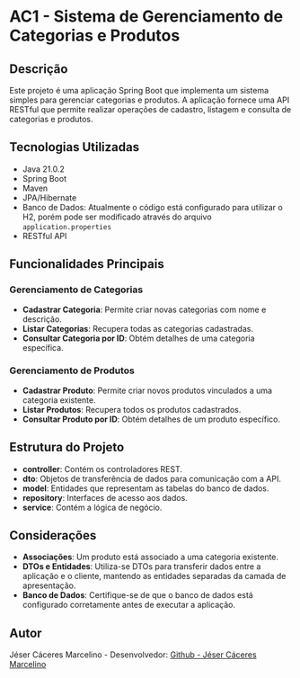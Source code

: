 # AC1 - Sistema de Gerenciamento de Categorias e Produtos

## Descrição
Este projeto é uma aplicação Spring Boot que implementa um sistema simples para gerenciar categorias e produtos. A aplicação fornece uma API RESTful que permite realizar operações de cadastro, listagem e consulta de categorias e produtos.

## Tecnologias Utilizadas
- Java 21.0.2
- Spring Boot
- Maven
- JPA/Hibernate
- Banco de Dados: Atualmente o código está configurado para utilizar o H2, porém pode ser modificado através do arquivo `application.properties`
- RESTful API

## Funcionalidades Principais

### Gerenciamento de Categorias
- **Cadastrar Categoria**: Permite criar novas categorias com nome e descrição.
- **Listar Categorias**: Recupera todas as categorias cadastradas.
- **Consultar Categoria por ID**: Obtém detalhes de uma categoria específica.

### Gerenciamento de Produtos
- **Cadastrar Produto**: Permite criar novos produtos vinculados a uma categoria existente.
- **Listar Produtos**: Recupera todos os produtos cadastrados.
- **Consultar Produto por ID**: Obtém detalhes de um produto específico.

## Estrutura do Projeto

- **controller**: Contém os controladores REST.
- **dto**: Objetos de transferência de dados para comunicação com a API.
- **model**: Entidades que representam as tabelas do banco de dados.
- **repository**: Interfaces de acesso aos dados.
- **service**: Contém a lógica de negócio.

## Considerações
- **Associações**: Um produto está associado a uma categoria existente.
- **DTOs e Entidades**: Utiliza-se DTOs para transferir dados entre a aplicação e o cliente, mantendo as entidades separadas da camada de apresentação.
- **Banco de Dados**: Certifique-se de que o banco de dados está configurado corretamente antes de executar a aplicação.

## Autor
Jéser Cáceres Marcelino - Desenvolvedor: [Github - Jéser Cáceres Marcelino](https://github.com/jesercaceres)




